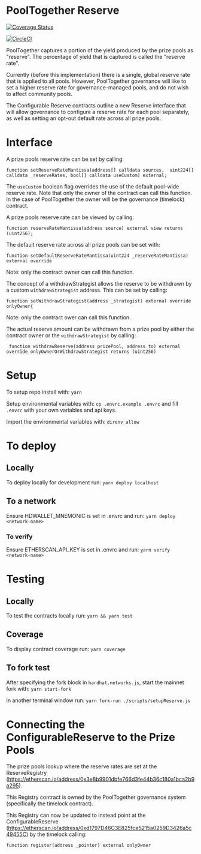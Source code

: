 # PoolTogether Reserve
[![Coverage Status](https://coveralls.io/repos/github/pooltogether/pooltogether-reserve-contracts/badge.svg?branch=main)](https://coveralls.io/github/pooltogether/pooltogether-reserve-contracts?branch=main)

[![CircleCI](https://circleci.com/gh/pooltogether/pooltogether-reserve-contracts.svg?style=svg)](https://circleci.com/gh/pooltogether/pooltogether-reserve-contracts)

PoolTogether captures a portion of the yield produced by the prize pools as "reserve".  The percentage of yield that is captured is called the "reserve rate".

Currently (before this implementation) there is a single, global reserve rate that is applied to all pools.  However, PoolTogether governance will like to set a higher reserve rate for governance-managed pools, and do not wish to affect community pools.

The Configurable Reserve contracts outline a new Reserve interface that will allow governance to configure a reserve rate for each pool separately, as well as setting an opt-out default rate across all prize pools.

# Interface

A prize pools reserve rate can be set by calling:
```solidity
function setReserveRateMantissa(address[] calldata sources,  uint224[] calldata _reserveRates, bool[] calldata useCustom) external;
```
The `useCustom` boolean flag overrides the use of the default pool-wide reserve rate. 
Note that only the owner of the contract can call this function. In the case of PoolTogether the owner will be the governance (timelock) contract.


A prize pools reserve rate can be viewed by calling:
```solidity
function reserveRateMantissa(address source) external view returns (uint256);
```

The default reserve rate across all prize pools can be set with: 
```solidity
function setDefaultReserveRateMantissa(uint224 _reserveRateMantissa) external override
```
Note: only the contract owner can call this function. 


The concept of a withdrawStrategist allows the reserve to be withdrawn by a custom `withdrawStrategist` address. This can be set by calling:
```solidity
function setWithdrawStrategist(address _strategist) external override onlyOwner{
```
Note: only the contract ower can call this function. 


The actual reserve amount can be withdrawn from a prize pool by either the contract owner or the `withdrawStrategist` by calling:
```solidity
 function withdrawReserve(address prizePool, address to) external override onlyOwnerOrWithdrawStrategist returns (uint256)
```

# Setup
To setup repo install with:
`yarn`

Setup environmental variables with:
`cp .envrc.example .envrc`
and fill `.envrc` with your own variables and api keys.

Import the environmental variables with:
`direnv allow`

# To deploy
## Locally
To deploy locally for development run:
`yarn deploy localhost`

## To a network
Ensure HDWALLET_MNEMONIC is set in .envrc and run:
`yarn deploy <network-name>`

### To verify
Ensure ETHERSCAN_API_KEY is set in .envrc and run:
`yarn verify <network-name>`

# Testing
## Locally
To test the contracts locally run:
`yarn && yarn test`

## Coverage
To display contract coverage run: 
`yarn coverage`


## To fork test
After specifying the fork block in `hardhat.networks.js`, start the mainnet fork with:
 `yarn start-fork`

In another terminal window run:
`yarn fork-run ./scripts/setupReserve.js`


# Connecting the ConfigurableReserve to the Prize Pools
The prize pools lookup where the reserve rates are set at the ReserveRegistry (https://etherscan.io/address/0x3e8b9901dbfe766d3fe44b36c180a1bca2b9a295).

This Registry contract is owned by the PoolTogether governance system (specifically the timelock contract).

This Registry can now be updated to instead point at the ConfigurableReserve (https://etherscan.io/address/0xd1797D46C3E825fce5215a0259D3426a5c49455C) by the timelock calling:

```solidity
function register(address _pointer) external onlyOwner
```